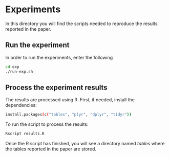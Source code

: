Experiments
===========
In this directory you will find the scripts needed to reproduce the results reported in the paper.

Run the experiment
-------------------

In order to run the experiments, enter the following

```sh
cd exp
./run-exp.sh
```

Process the experiment results
-------------------

The results are processed using R. First, if needed, install the dependencies:
```sh
install.packages(c("tables", "plyr", "dplyr", "tidyr"))
```
To run the script to process the results:
```sh
Rscript results.R
```
Once the R script has finished, you will see a directory named *tables* where the tables reported in the paper are stored.
